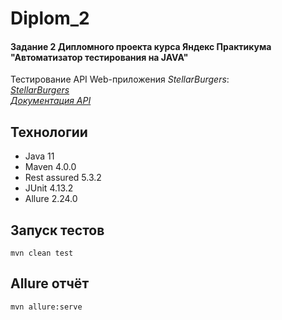 # Diplom_2
#### Задание 2 Дипломного проекта курса Яндекс Практикума "Автоматизатор тестирования на JAVA"
Тестирование API Web-приложения *StellarBurgers*: <br>
[*StellarBurgers*](https://stellarburgers.nomoreparties.site/)<br>
[*Документация API*](https://code.s3.yandex.net/qa-automation-engineer/java/cheatsheets/paid-track/diplom/api-documentation.pdf)

## Технологии
- Java 11 
- Maven 4.0.0
- Rest assured 5.3.2
- JUnit 4.13.2
- Allure 2.24.0

## Запуск тестов
`mvn clean test`

## Allure отчёт
`mvn allure:serve`